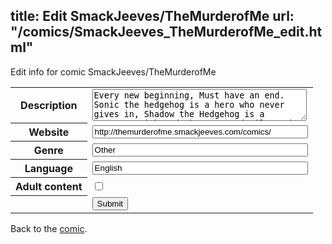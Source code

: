 title: Edit SmackJeeves/TheMurderofMe
url: "/comics/SmackJeeves_TheMurderofMe_edit.html"
---
Edit info for comic SmackJeeves/TheMurderofMe

<form name="comic" action="http://gaepostmail.appspot.com/comic/" method="post">
<table class="comicinfo">
<tr>
<th>Description</th><td><textarea name="description" cols="40" rows="3">Every new beginning, Must have an end. Sonic the hedgehog is a hero who never gives in, Shadow the Hedgehog is a creature with a dark past, and Silver the hedgehog is a kid who just wants justice. Together, these three characters will have to play the most dangerous game of all: The Survial game.</textarea></td>
</tr>
<tr>
<th>Website</th><td><input type="text" name="url" value="http://themurderofme.smackjeeves.com/comics/" size="40"/></td>
</tr>
<tr>
<th>Genre</th><td><input type="text" name="genre" value="Other" size="40"/></td>
</tr>
<tr>
<th>Language</th><td><input type="text" name="language" value="English" size="40"/></td>
</tr>
<tr>
<th>Adult content</th><td><input type="checkbox" name="adult" value="adult" /></td>
</tr>
<tr>
<th></th><td>
<input type="hidden" name="comic" value="SmackJeeves_TheMurderofMe" />
<input type="submit" name="submit" value="Submit" />
</td>
</tr>
</table>
</form>

Back to the [comic](SmackJeeves_TheMurderofMe.html).
